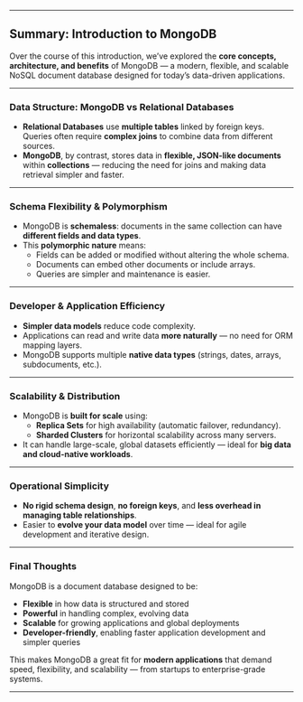 
---

##  Summary: Introduction to MongoDB

Over the course of this introduction, we’ve explored the **core concepts, architecture, and benefits** of MongoDB — a modern, flexible, and scalable NoSQL document database designed for today’s data-driven applications.

---

###  Data Structure: MongoDB vs Relational Databases

- **Relational Databases** use **multiple tables** linked by foreign keys. Queries often require **complex joins** to combine data from different sources.
- **MongoDB**, by contrast, stores data in **flexible, JSON-like documents** within **collections** — reducing the need for joins and making data retrieval simpler and faster.

---

###  Schema Flexibility & Polymorphism

- MongoDB is **schemaless**: documents in the same collection can have **different fields and data types**.
- This **polymorphic nature** means:
  - Fields can be added or modified without altering the whole schema.
  - Documents can embed other documents or include arrays.
  - Queries are simpler and maintenance is easier.

---

###  Developer & Application Efficiency

- **Simpler data models** reduce code complexity.
- Applications can read and write data **more naturally** — no need for ORM mapping layers.
- MongoDB supports multiple **native data types** (strings, dates, arrays, subdocuments, etc.).

---

###  Scalability & Distribution

- MongoDB is **built for scale** using:
  - **Replica Sets** for high availability (automatic failover, redundancy).
  - **Sharded Clusters** for horizontal scalability across many servers.
- It can handle large-scale, global datasets efficiently — ideal for **big data and cloud-native workloads**.

---

###  Operational Simplicity

- **No rigid schema design**, **no foreign keys**, and **less overhead in managing table relationships**.
- Easier to **evolve your data model** over time — ideal for agile development and iterative design.

---

###  Final Thoughts

MongoDB is a document database designed to be:
- **Flexible** in how data is structured and stored
- **Powerful** in handling complex, evolving data
- **Scalable** for growing applications and global deployments
- **Developer-friendly**, enabling faster application development and simpler queries

This makes MongoDB a great fit for **modern applications** that demand speed, flexibility, and scalability — from startups to enterprise-grade systems.

---

